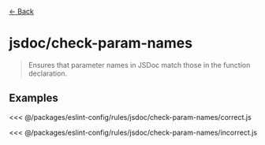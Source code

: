 [&#x2190; Back](./)
# jsdoc/check-param-names <badge text="warn" type="warn" vertical="middle"/>

> Ensures that parameter names in JSDoc match those in the function declaration.


## Examples

<code-highlight>
 
<div slot="correct">

<<< @/packages/eslint-config/rules/jsdoc/check-param-names/correct.js

</div>

 
<div slot="incorrect">

<<< @/packages/eslint-config/rules/jsdoc/check-param-names/incorrect.js

</div>

 
</code-highlight>

